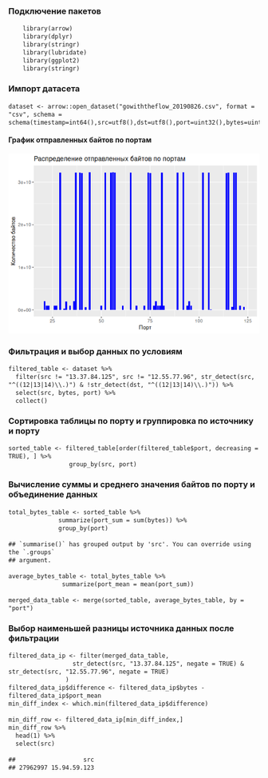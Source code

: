 ### Подключение пакетов

        library(arrow)
        library(dplyr)
        library(stringr)
        library(lubridate)
        library(ggplot2)
        library(stringr)

### Импорт датасета

    dataset <- arrow::open_dataset("gowiththeflow_20190826.csv", format = "csv", schema = schema(timestamp=int64(),src=utf8(),dst=utf8(),port=uint32(),bytes=uint32()))

#### График отправленных байтов по портам

![Image alt](https://github.com/olejatorqq/threat-hunting-2/blob/main/Lab_3/Files/unnamed-chunk-3-1.png)


### Фильтрация и выбор данных по условиям

    filtered_table <- dataset %>%
      filter(src != "13.37.84.125", src != "12.55.77.96", str_detect(src, "^((12|13|14)\\.)") & !str_detect(dst, "^((12|13|14)\\.)")) %>%
      select(src, bytes, port) %>%
      collect()

### Сортировка таблицы по порту и группировка по источнику и порту

    sorted_table <- filtered_table[order(filtered_table$port, decreasing = TRUE), ] %>% 
                     group_by(src, port)

### Вычисление суммы и среднего значения байтов по порту и объединение данных

    total_bytes_table <- sorted_table %>% 
                  summarize(port_sum = sum(bytes)) %>% 
                  group_by(port)

    ## `summarise()` has grouped output by 'src'. You can override using the `.groups`
    ## argument.

    average_bytes_table <- total_bytes_table %>% 
                   summarize(port_mean = mean(port_sum))

    merged_data_table <- merge(sorted_table, average_bytes_table, by = "port")

### Выбор наименьшей разницы источника данных после фильтрации

    filtered_data_ip <- filter(merged_data_table, 
                      str_detect(src, "13.37.84.125", negate = TRUE) & str_detect(src, "12.55.77.96", negate = TRUE)
                    )
    filtered_data_ip$difference <- filtered_data_ip$bytes - filtered_data_ip$port_mean
    min_diff_index <- which.min(filtered_data_ip$difference)

    min_diff_row <- filtered_data_ip[min_diff_index,]
    min_diff_row %>% 
      head(1) %>%
      select(src)

    ##                   src
    ## 27962997 15.94.59.123

